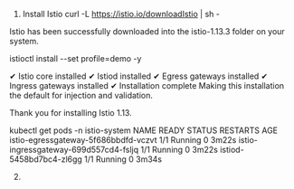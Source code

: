 1. Install Istio
curl -L https://istio.io/downloadIstio | sh -

Istio has been successfully downloaded into the istio-1.13.3 folder on your system.

istioctl install --set profile=demo -y

✔ Istio core installed
✔ Istiod installed
✔ Egress gateways installed
✔ Ingress gateways installed
✔ Installation complete Making this installation the default for injection and validation.

Thank you for installing Istio 1.13.

kubectl get pods -n istio-system
NAME                                    READY   STATUS    RESTARTS   AGE
istio-egressgateway-5f686bbdfd-vczvt    1/1     Running   0          3m22s
istio-ingressgateway-699d557cd4-fsljq   1/1     Running   0          3m22s
istiod-5458bd7bc4-zl6gg                 1/1     Running   0          3m34s

2. 
